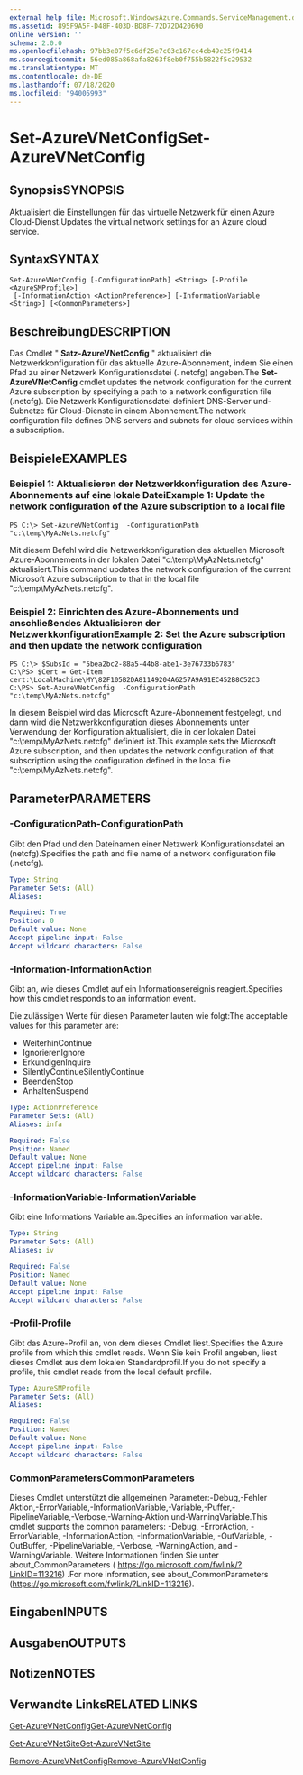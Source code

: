 ```yaml
---
external help file: Microsoft.WindowsAzure.Commands.ServiceManagement.dll-Help.xml
ms.assetid: 895F9A5F-D48F-403D-BD8F-72D72D420690
online version: ''
schema: 2.0.0
ms.openlocfilehash: 97bb3e07f5c6df25e7c03c167cc4cb49c25f9414
ms.sourcegitcommit: 56ed085a868afa8263f8eb0f755b5822f5c29532
ms.translationtype: MT
ms.contentlocale: de-DE
ms.lasthandoff: 07/18/2020
ms.locfileid: "94005993"
---
```

# <span data-ttu-id="cb5fa-101">Set-AzureVNetConfig</span><span class="sxs-lookup"><span data-stu-id="cb5fa-101">Set-AzureVNetConfig</span></span>

## <span data-ttu-id="cb5fa-102">Synopsis</span><span class="sxs-lookup"><span data-stu-id="cb5fa-102">SYNOPSIS</span></span>
<span data-ttu-id="cb5fa-103">Aktualisiert die Einstellungen für das virtuelle Netzwerk für einen Azure Cloud-Dienst.</span><span class="sxs-lookup"><span data-stu-id="cb5fa-103">Updates the virtual network settings for an Azure cloud service.</span></span>

## <span data-ttu-id="cb5fa-104">Syntax</span><span class="sxs-lookup"><span data-stu-id="cb5fa-104">SYNTAX</span></span>

```
Set-AzureVNetConfig [-ConfigurationPath] <String> [-Profile <AzureSMProfile>]
 [-InformationAction <ActionPreference>] [-InformationVariable <String>] [<CommonParameters>]
```

## <span data-ttu-id="cb5fa-105">Beschreibung</span><span class="sxs-lookup"><span data-stu-id="cb5fa-105">DESCRIPTION</span></span>
<span data-ttu-id="cb5fa-106">Das Cmdlet " **Satz-AzureVNetConfig** " aktualisiert die Netzwerkkonfiguration für das aktuelle Azure-Abonnement, indem Sie einen Pfad zu einer Netzwerk Konfigurationsdatei (. netcfg) angeben.</span><span class="sxs-lookup"><span data-stu-id="cb5fa-106">The **Set-AzureVNetConfig** cmdlet updates the network configuration for the current Azure subscription by specifying a path to a network configuration file (.netcfg).</span></span>
<span data-ttu-id="cb5fa-107">Die Netzwerk Konfigurationsdatei definiert DNS-Server und-Subnetze für Cloud-Dienste in einem Abonnement.</span><span class="sxs-lookup"><span data-stu-id="cb5fa-107">The network configuration file defines DNS servers and subnets for cloud services within a subscription.</span></span>

## <span data-ttu-id="cb5fa-108">Beispiele</span><span class="sxs-lookup"><span data-stu-id="cb5fa-108">EXAMPLES</span></span>

### <span data-ttu-id="cb5fa-109">Beispiel 1: Aktualisieren der Netzwerkkonfiguration des Azure-Abonnements auf eine lokale Datei</span><span class="sxs-lookup"><span data-stu-id="cb5fa-109">Example 1: Update the network configuration of the Azure subscription to a local file</span></span>
```
PS C:\> Set-AzureVNetConfig  -ConfigurationPath "c:\temp\MyAzNets.netcfg"
```

<span data-ttu-id="cb5fa-110">Mit diesem Befehl wird die Netzwerkkonfiguration des aktuellen Microsoft Azure-Abonnements in der lokalen Datei "c:\temp\MyAzNets.netcfg" aktualisiert.</span><span class="sxs-lookup"><span data-stu-id="cb5fa-110">This command updates the network configuration of the current Microsoft Azure subscription to that in the local file "c:\temp\MyAzNets.netcfg".</span></span>

### <span data-ttu-id="cb5fa-111">Beispiel 2: Einrichten des Azure-Abonnements und anschließendes Aktualisieren der Netzwerkkonfiguration</span><span class="sxs-lookup"><span data-stu-id="cb5fa-111">Example 2: Set the Azure subscription and then update the network configuration</span></span>
```
PS C:\> $SubsId = "5bea2bc2-88a5-44b8-abe1-3e76733b6783"
C:\PS> $Cert = Get-Item cert:\LocalMachine\MY\82F105B2DA81149204A6257A9A91EC452B8C52C3
C:\PS> Set-AzureVNetConfig  -ConfigurationPath "c:\temp\MyAzNets.netcfg"
```

<span data-ttu-id="cb5fa-112">In diesem Beispiel wird das Microsoft Azure-Abonnement festgelegt, und dann wird die Netzwerkkonfiguration dieses Abonnements unter Verwendung der Konfiguration aktualisiert, die in der lokalen Datei "c:\temp\MyAzNets.netcfg" definiert ist.</span><span class="sxs-lookup"><span data-stu-id="cb5fa-112">This example sets the Microsoft Azure subscription, and then updates the network configuration of that subscription using the configuration defined in the local file "c:\temp\MyAzNets.netcfg".</span></span>

## <span data-ttu-id="cb5fa-113">Parameter</span><span class="sxs-lookup"><span data-stu-id="cb5fa-113">PARAMETERS</span></span>

### <span data-ttu-id="cb5fa-114">-ConfigurationPath</span><span class="sxs-lookup"><span data-stu-id="cb5fa-114">-ConfigurationPath</span></span>
<span data-ttu-id="cb5fa-115">Gibt den Pfad und den Dateinamen einer Netzwerk Konfigurationsdatei an (netcfg).</span><span class="sxs-lookup"><span data-stu-id="cb5fa-115">Specifies the path and file name of a network configuration file (.netcfg).</span></span>

```yaml
Type: String
Parameter Sets: (All)
Aliases: 

Required: True
Position: 0
Default value: None
Accept pipeline input: False
Accept wildcard characters: False
```

### <span data-ttu-id="cb5fa-116">-Information</span><span class="sxs-lookup"><span data-stu-id="cb5fa-116">-InformationAction</span></span>
<span data-ttu-id="cb5fa-117">Gibt an, wie dieses Cmdlet auf ein Informationsereignis reagiert.</span><span class="sxs-lookup"><span data-stu-id="cb5fa-117">Specifies how this cmdlet responds to an information event.</span></span>

<span data-ttu-id="cb5fa-118">Die zulässigen Werte für diesen Parameter lauten wie folgt:</span><span class="sxs-lookup"><span data-stu-id="cb5fa-118">The acceptable values for this parameter are:</span></span>

- <span data-ttu-id="cb5fa-119">Weiterhin</span><span class="sxs-lookup"><span data-stu-id="cb5fa-119">Continue</span></span>
- <span data-ttu-id="cb5fa-120">Ignorieren</span><span class="sxs-lookup"><span data-stu-id="cb5fa-120">Ignore</span></span>
- <span data-ttu-id="cb5fa-121">Erkundigen</span><span class="sxs-lookup"><span data-stu-id="cb5fa-121">Inquire</span></span>
- <span data-ttu-id="cb5fa-122">SilentlyContinue</span><span class="sxs-lookup"><span data-stu-id="cb5fa-122">SilentlyContinue</span></span>
- <span data-ttu-id="cb5fa-123">Beenden</span><span class="sxs-lookup"><span data-stu-id="cb5fa-123">Stop</span></span>
- <span data-ttu-id="cb5fa-124">Anhalten</span><span class="sxs-lookup"><span data-stu-id="cb5fa-124">Suspend</span></span>

```yaml
Type: ActionPreference
Parameter Sets: (All)
Aliases: infa

Required: False
Position: Named
Default value: None
Accept pipeline input: False
Accept wildcard characters: False
```

### <span data-ttu-id="cb5fa-125">-InformationVariable</span><span class="sxs-lookup"><span data-stu-id="cb5fa-125">-InformationVariable</span></span>
<span data-ttu-id="cb5fa-126">Gibt eine Informations Variable an.</span><span class="sxs-lookup"><span data-stu-id="cb5fa-126">Specifies an information variable.</span></span>

```yaml
Type: String
Parameter Sets: (All)
Aliases: iv

Required: False
Position: Named
Default value: None
Accept pipeline input: False
Accept wildcard characters: False
```

### <span data-ttu-id="cb5fa-127">-Profil</span><span class="sxs-lookup"><span data-stu-id="cb5fa-127">-Profile</span></span>
<span data-ttu-id="cb5fa-128">Gibt das Azure-Profil an, von dem dieses Cmdlet liest.</span><span class="sxs-lookup"><span data-stu-id="cb5fa-128">Specifies the Azure profile from which this cmdlet reads.</span></span>
<span data-ttu-id="cb5fa-129">Wenn Sie kein Profil angeben, liest dieses Cmdlet aus dem lokalen Standardprofil.</span><span class="sxs-lookup"><span data-stu-id="cb5fa-129">If you do not specify a profile, this cmdlet reads from the local default profile.</span></span>

```yaml
Type: AzureSMProfile
Parameter Sets: (All)
Aliases: 

Required: False
Position: Named
Default value: None
Accept pipeline input: False
Accept wildcard characters: False
```

### <span data-ttu-id="cb5fa-130">CommonParameters</span><span class="sxs-lookup"><span data-stu-id="cb5fa-130">CommonParameters</span></span>
<span data-ttu-id="cb5fa-131">Dieses Cmdlet unterstützt die allgemeinen Parameter:-Debug,-Fehler Aktion,-ErrorVariable,-InformationVariable,-Variable,-Puffer,-PipelineVariable,-Verbose,-Warning-Aktion und-WarningVariable.</span><span class="sxs-lookup"><span data-stu-id="cb5fa-131">This cmdlet supports the common parameters: -Debug, -ErrorAction, -ErrorVariable, -InformationAction, -InformationVariable, -OutVariable, -OutBuffer, -PipelineVariable, -Verbose, -WarningAction, and -WarningVariable.</span></span> <span data-ttu-id="cb5fa-132">Weitere Informationen finden Sie unter about_CommonParameters ( https://go.microsoft.com/fwlink/?LinkID=113216) .</span><span class="sxs-lookup"><span data-stu-id="cb5fa-132">For more information, see about_CommonParameters (https://go.microsoft.com/fwlink/?LinkID=113216).</span></span>

## <span data-ttu-id="cb5fa-133">Eingaben</span><span class="sxs-lookup"><span data-stu-id="cb5fa-133">INPUTS</span></span>

## <span data-ttu-id="cb5fa-134">Ausgaben</span><span class="sxs-lookup"><span data-stu-id="cb5fa-134">OUTPUTS</span></span>

## <span data-ttu-id="cb5fa-135">Notizen</span><span class="sxs-lookup"><span data-stu-id="cb5fa-135">NOTES</span></span>

## <span data-ttu-id="cb5fa-136">Verwandte Links</span><span class="sxs-lookup"><span data-stu-id="cb5fa-136">RELATED LINKS</span></span>

[<span data-ttu-id="cb5fa-137">Get-AzureVNetConfig</span><span class="sxs-lookup"><span data-stu-id="cb5fa-137">Get-AzureVNetConfig</span></span>](./Get-AzureVNetConfig.md)

[<span data-ttu-id="cb5fa-138">Get-AzureVNetSite</span><span class="sxs-lookup"><span data-stu-id="cb5fa-138">Get-AzureVNetSite</span></span>](./Get-AzureVNetSite.md)

[<span data-ttu-id="cb5fa-139">Remove-AzureVNetConfig</span><span class="sxs-lookup"><span data-stu-id="cb5fa-139">Remove-AzureVNetConfig</span></span>](./Remove-AzureVNetConfig.md)


